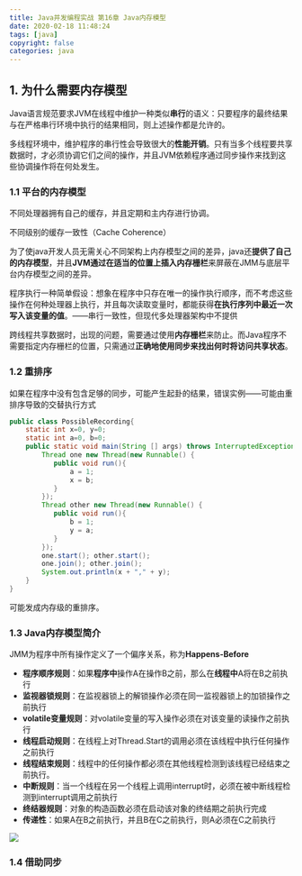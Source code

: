 ```yaml
---
title: Java并发编程实战 第16章 Java内存模型
date: 2020-02-18 11:48:24
tags: [java]
copyright: false
categories: java
---
```


## 1. 为什么需要内存模型

Java语言规范要求JVM在线程中维护一种类似**串行**的语义：只要程序的最终结果与在严格串行环境中执行的结果相同，则上述操作都是允许的。

多线程环境中，维护程序的串行性会导致很大的**性能开销**。只有当多个线程要共享数据时，才必须协调它们之间的操作，并且JVM依赖程序通过同步操作来找到这些协调操作将在何处发生。

### 1.1 平台的内存模型

不同处理器拥有自己的缓存，并且定期和主内存进行协调。

不同级别的缓存一致性（Cache Coherence）

为了使java开发人员无需关心不同架构上内存模型之间的差异，java还**提供了自己的内存模型**，并且**JVM通过在适当的位置上插入内存栅栏**来屏蔽在JMM与底层平台内存模型之间的差异。

程序执行一种简单假设：想象在程序中只存在唯一的操作执行顺序，而不考虑这些操作在何种处理器上执行，并且每次读取变量时，都能获得**在执行序列中最近一次写入该变量的值**。——串行一致性，但现代多处理器架构中不提供

跨线程共享数据时，出现的问题，需要通过使用**内存栅栏**来防止。而Java程序不需要指定内存栅栏的位置，只需通过**正确地使用同步来找出何时将访问共享状态**。

### 1.2 重排序

如果在程序中没有包含足够的同步，可能产生起卦的结果，错误实例——可能由重排序导致的交替执行方式

```java
public class PossibleRecording{
    static int x=0, y=0;
    static int a=0, b=0;
    public static void main(String [] args) throws InterruptedException{
        Thread one new Thread(new Runnable() {
           public void run(){
               a = 1;
               x = b;
           } 
        });
        Thread other new Thread(new Runnable() {
           public void run(){
               b = 1;
               y = a;
           } 
        });
        one.start(); other.start();
        one.join(); other.join();
        System.out.println(x + "," + y);
    }
}
```

可能发成内存级的重排序。

### 1.3 Java内存模型简介

JMM为程序中所有操作定义了一个偏序关系，称为**Happens-Before**

- **程序顺序规则**：如果**程序中**操作A在操作B之前，那么在**线程中**A将在B之前执行
- **监视器锁规则**：在监视器锁上的解锁操作必须在同一监视器锁上的加锁操作之前执行
- **volatile变量规则**：对volatile变量的写入操作必须在对该变量的读操作之前执行
- **线程启动规则**：在线程上对Thread.Start的调用必须在该线程中执行任何操作之前执行
- **线程结束规则**：线程中的任何操作都必须在其他线程检测到该线程已经结束之前执行。
- **中断规则**：当一个线程在另一个线程上调用interrupt时，必须在被中断线程检测到interrupt调用之前执行
- **终结器规则**：对象的构造函数必须在启动该对象的终结期之前执行完成
- **传递性**：如果A在B之前执行，并且B在C之前执行，则A必须在C之前执行

![](https://gitee.com/songzi2625/resources/raw/master/image/Happens-Before.png)

### 1.4 借助同步